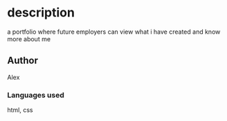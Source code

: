 # description
a portfolio where future employers can view what i have created and know more about me


## Author
Alex 

### Languages used
html, css
